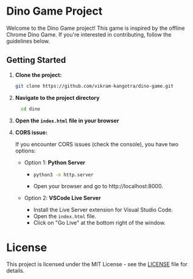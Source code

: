 # Dino Game Project

Welcome to the Dino Game project! This game is inspired by the offline Chrome Dino Game. If you're interested in contributing, follow the guidelines below.

## Getting Started

1. **Clone the project:**
   
   ```bash
   git clone https://github.com/vikram-kangotra/dino-game.git
   ```
3. **Navigate to the project directory**

   ```bash
     cd dino
   ```
4. **Open the `index.html` file in your browser**

5. **CORS issue:**

    If you encounter CORS issues (check the console), you have two options:

    - Option 1: **Python Server**
      -  ```bash
         python3 -m http.server
         ```  
      - Open your browser and go to http://localhost:8000.

    - Option 2: **VSCode Live Server**

      - Install the Live Server extension for Visual Studio Code.
      - Open the `index.html` file.
      - Click on "Go Live" at the bottom right of the window.

# License
This project is licensed under the MIT License - see the [LICENSE](./LICENSE) file for details.
